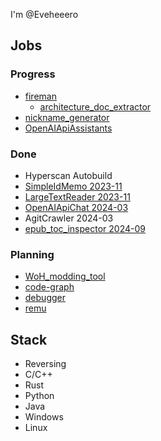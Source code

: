I'm @Eveheeero

## Jobs

### Progress

- [fireman](https://github.com/Eveheeero/fireman)
  - [architecture_doc_extractor](https://github.com/Eveheeero/architecture_doc_extractor)
- [nickname_generator](https://github.com/Eveheeero/nickname_generator)
- [OpenAIApiAssistants](https://github.com/Eveheeero/OpenAIApiAssistants)

### Done

- Hyperscan Autobuild
- [SimpleIdMemo 2023-11](https://github.com/Eveheeero/SimpleIdMemo)
- [LargeTextReader 2023-11](https://github.com/Eveheeero/LargeTextReader)
- [OpenAIApiChat 2024-03](https://github.com/Eveheeero/OpenAIApiChat)
- AgitCrawler 2024-03
- [epub_toc_inspector 2024-09](https://github.com/Eveheeero/epub_toc_inspector)

### Planning

- [WoH_modding_tool](https://github.com/Eveheeero/WoH_modding_tool)
- [code-graph](https://github.com/Eveheeero/code-graph)
- [debugger](https://github.com/Eveheeero/debugger)
- [remu](https://github.com/Eveheeero/remu)

## Stack

- Reversing
- C/C++
- Rust
- Python
- Java
- Windows
- Linux
